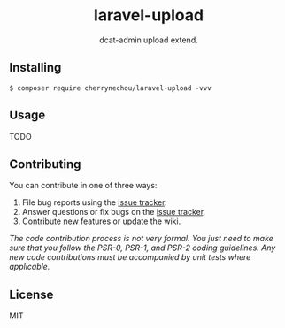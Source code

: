 <h1 align="center"> laravel-upload </h1>

<p align="center"> dcat-admin upload extend.</p>


## Installing

```shell
$ composer require cherrynechou/laravel-upload -vvv
```

## Usage

TODO

## Contributing

You can contribute in one of three ways:

1. File bug reports using the [issue tracker](https://github.com/cherrynechou/laravel-upload/issues).
2. Answer questions or fix bugs on the [issue tracker](https://github.com/cherrynechou/laravel-upload/issues).
3. Contribute new features or update the wiki.

_The code contribution process is not very formal. You just need to make sure that you follow the PSR-0, PSR-1, and PSR-2 coding guidelines. Any new code contributions must be accompanied by unit tests where applicable._

## License

MIT